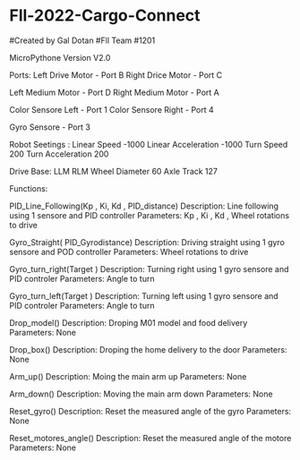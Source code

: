 # Fll-2022-Cargo-Connect
#Created by Gal Dotan
#Fll Team #1201

MicroPythone Version V2.0


Ports:
Left Drive Motor - Port B
Right Drice Motor - Port C

Left Medium Motor - Port D
Right Medium Motor - Port A

Color Sensore Left - Port 1
Color Sensore Right - Port 4

Gyro Sensore - Port 3


Robot Seetings :
Linear Speed -1000
Linear Acceleration -1000
Turn Speed 200
Turn Acceleration 200

Drive Base:
LLM
RLM
Wheel Diameter 60
Axle Track 127  
  
  
Functions:

PID_Line_Following(Kp , Ki, Kd  , PID_distance)
Description: Line following using 1 sensore and PID controller
Parameters: Kp , Ki , Kd , Wheel rotations to drive

Gyro_Straight( PID_Gyrodistance)
Description: Driving straight using 1 gyro sensore and POD controller
Parameters:  Wheel rotations to drive

Gyro_turn_right(Target )
Description: Turning right using 1 gyro sensore and PID controler
Parameters:  Angle to turn

Gyro_turn_left(Target )
Description: Turning left using 1 gyro sensore and PID controler
Parameters:  Angle to turn

Drop_model()
Description: Droping M01 model and food delivery
Parameters:  None

Drop_box()
Description: Droping the home delivery to the door
Parameters:  None

Arm_up()
Description: Moing the main arm up
Parameters:  None

Arm_down()
Description: Moving the main arm down
Parameters:  None

Reset_gyro()
Description: Reset the measured angle of the gyro
Parameters:  None

Reset_motores_angle()
Description: Reset the measured angle of the motore
Parameters:  None
